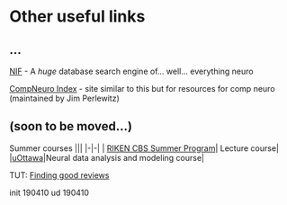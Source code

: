 Other useful links
=======

...
---------

[NIF](https://neuinfo.org/) - A _huge_ database search engine of... well... everything neuro

[CompNeuro Index](http://home.earthlink.net/~perlewitz/) - site similar to this but for resources for comp neuro (maintained by Jim Perlewitz)



(soon to be moved...)
---------

Summer courses 
|||
|-|-|
| [RIKEN CBS Summer Program](https://cbs.riken.jp/en/summer/)| Lecture course|
|[uOttawa](http://www.neurodynamic.uottawa.ca/summer.html)|Neural data analysis and modeling course|


TUT: [Finding good reviews](https://brodylabwiki.princeton.edu/wiki/index.php?title=Finding_Review_Papers)


init 190410
ud   190410